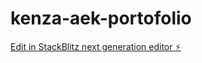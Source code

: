 # kenza-aek-portofolio

[Edit in StackBlitz next generation editor ⚡️](https://stackblitz.com/~/github.com/KenzaAEK/kenza-aek-portofolio)